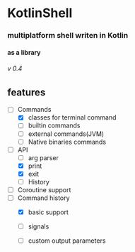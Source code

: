 # KotlinShell
### multiplatform **shell** writen in **Kotlin**
#### as a library

###### v 0.4

## features

- [ ] Commands
   - [X] classes for terminal command
   - [ ] builtin commands
   - [ ] external commands(JVM)
   - [ ] Native binaries commands
- [ ] API
  - [ ] arg parser
  - [X] print
  - [X] exit
  - [ ] History
- [ ] Coroutine support
- [ ] Command history
  - [X] basic support
  - [ ] signals
  - [ ] custom output parameters

